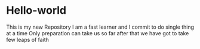 # Hello-world
This is my new Repository
I am a fast learner
and I commit to do single thing at a time
Only preparation can take us so far after that we have got to take few leaps of faith
